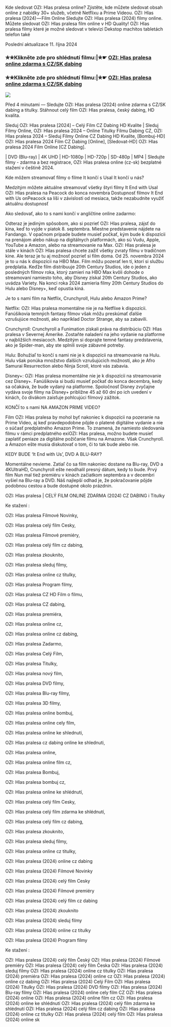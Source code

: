 Kde sledovat OZI: Hlas pralesa online? Zjistěte, kde můžete sledovat obsah online z nabídky 30+ služeb, včetně Netflixu a Prime Videou. OZI: Hlas pralesa (2024) — Film Online Sledujte OZI: Hlas pralesa (2024) filmy online. Můžete sledovat OZI: Hlas pralesa film online v HD Quality! OZI: Hlas pralesa filmy které je možné sledovat v televizi Dekstop machitos tabletách telefon také

Poslední aktualizace 11. října 2024

### ✮✮Klikněte zde pro shlédnutí filmu:|✮☛ [OZI: Hlas pralesa online zdarma s CZ/SK dabing](https://crotx.online/sk/movie/785429/ozi-hlas-pralesa.git)

### ✮✮Klikněte zde pro shlédnutí filmu:|✮☛ [OZI: Hlas pralesa online zdarma s CZ/SK dabing](https://crotx.online/sk/movie/785429/ozi-hlas-pralesa.git)

<p dir="auto"><a href="https://crotx.online/sk/movie/785429/ozi-hlas-pralesa.git" title="720p" rel="nofollow"><img src="https://i.imgur.com/jhNGoEt.gif" style="max-width: 100%;"></a></p>

Před 4 minutami — Sledujte OZI: Hlas pralesa (2024) online zdarma s CZ/SK dabing a titulky. Stáhnout celý film OZI: Hlas pralesa, český dabing, HD kvalita.

Sleduj OZI: Hlas pralesa [2024] – Celý Film CZ Dabing HD Kvalite | Sleduj Filmy Online, OZI: Hlas pralesa 2024 – Online Titulky Filmu Dabing CZ, OZI: Hlas pralesa 2024 – Sleduj Filmy Online CZ Dabing HD Kvalite, [Bombuj-HD] OZI: Hlas pralesa 2024 Film CZ Dabing [Online], [Sledovat-HD] OZI: Hlas pralesa 2024 Film Online [CZ Dabing].

| DVD (Blu-ray) | 4K UHD | HD-1080p | HD-720p | SD-480p | MP4 | Sledujte filmy - zdarma a bez registrace, OZI: Hlas pralesa online (cz-sk) bezplatné stažení v češtině 2024.

Kde môžem streamovať filmy o filme It končí s Usal It končí u nás?

Medzitým môžete aktuálne streamovať všetky štyri filmy It End with Usal OZI: Hlas pralesa na Peacock do konca novembra Dostupnosť filmov It End with Us onPeacock sa líši v závislosti od mesiaca, takže nezabudnite využiť aktuálnu dostupnosť

Ako sledovať, ako to s nami končí v angličtine online zadarmo:

Odteraz je jediným spôsobom, ako si pozrieť OZI: Hlas pralesa, zájsť do kina, keď to vyjde v piatok 8. septembra. Miestne predstavenie nájdete na Fandango. V opačnom prípade budete musieť počkať, kým bude k dispozícii na prenájom alebo nákup na digitálnych platformách, ako sú Vudu, Apple, YouTube a Amazon, alebo na streamovanie na Max. OZI: Hlas pralesa je stále v kinách OZI: Hlas pralesa chcete zažiť všetky zvraty filmu v tradičnom kine. Ale teraz je tu aj možnosť pozrieť si film doma. Od 25. novembra 2024 je to u nás k dispozícii na HBO Max. Film môžu pozerať len tí, ktorí si službu predplatia. Keďže film distribuuje 20th Century Studios, ide o jeden z posledných filmov roka, ktorý zamieri na HBO Max kvôli dohode o streamovaní namiesto toho, aby Disney získal 20th Century Studios, ako uvádza Variety. Na konci roka 2024 zamieria filmy 20th Century Studios do Hulu alebo Disney+, keď opustia kiná.

Je to s nami film na Netflix, Crunchyroll, Hulu alebo Amazon Prime?

Netflix: OZI: Hlas pralesa momentálne nie je na Netflixe k dispozícii. Fanúšikovia temných fantasy filmov však môžu preskúmať ďalšie vzrušujúce možnosti, ako napríklad Doctor Strange, aby sa zabavili.

Crunchyroll: Crunchyroll a Funimation získali práva na distribúciu OZI: Hlas pralesa v Severnej Amerike. Zostaňte naladení na jeho vydanie na platforme v najbližších mesiacoch. Medzitým si doprajte temné fantasy predstavenia, ako je Spider-man, aby ste splnili svoje zábavné potreby.

Hulu: Bohužiaľ to končí s nami nie je k dispozícii na streamovanie na Hulu. Hulu však ponúka množstvo ďalších vzrušujúcich možností, ako je Afro Samurai Resurrection alebo Ninja Scroll, ktoré vás zabavia.

Disney+: OZI: Hlas pralesa momentálne nie je k dispozícii na streamovanie cez Disney+. Fanúšikovia si budú musieť počkať do konca decembra, kedy sa očakáva, že bude vydaný na platforme. Spoločnosť Disney zvyčajne vydáva svoje filmy na Disney+ približne 45 až 60 dní po ich uvedení v kinách, čo divákom zaisťuje pohlcujúci filmový zážitok.

KONČÍ to s nami NA AMAZON PRIME VIDEO?

Film OZI: Hlas pralesa by mohol byť nakoniec k dispozícii na pozeranie na Prime Video, aj keď pravdepodobne pôjde o platené digitálne vydanie a nie o súčasť predplatného Amazon Prime. To znamená, že namiesto sledovania filmu v rámci predplatného exiOZI: Hlas pralesa, možno budete musieť zaplatiť peniaze za digitálne požičanie filmu na Amazone. Však Crunchyroll. a Amazon ešte musia diskutovať o tom, či to tak bude alebo nie.

KEDY BUDE ‘It End with Us’, DVD A BLU-RAY?

Momentálne nevieme. Zatiaľ čo sa film nakoniec dostane na Blu-ray, DVD a 4KUltraHD, Crunchyroll ešte neodhalil presný dátum, kedy to bude. Prvý film Nun mal tiež premiéru v kinách začiatkom septembra a v decembri vyšiel na Blu-ray a DVD. Náš najlepší odhad je, že pokračovanie pôjde podobnou cestou a bude dostupné okolo prázdnin.

OZI: Hlas pralesa | CELÝ FILM ONLINE ZDARMA (2024) CZ DABING i Titulky

Ke stažení :

OZI: Hlas pralesa Filmové Novinky,

OZI: Hlas pralesa celý film Cesky,

OZI: Hlas pralesa Filmové premiéry,

OZI: Hlas pralesa celý film cz dabing,

OZI: Hlas pralesa zkouknito,

OZI: Hlas pralesa sleduj filmy,

OZI: Hlas pralesa online cz titulky,

OZI: Hlas pralesa Program filmy,

OZI: Hlas pralesa CZ HD Film o filmu,

OZI: Hlas pralesa CZ dabing,

OZI: Hlas pralesa premiéra,

OZI: Hlas pralesa online cz,

OZI: Hlas pralesa online cz dabing,

OZI: Hlas pralesa Zadarmo,

OZI: Hlas pralesa Celý Film,

OZI: Hlas pralesa Titulky,

OZI: Hlas pralesa nový film,

OZI: Hlas pralesa DVD filmy,

OZI: Hlas pralesa Blu-ray filmy,

OZI: Hlas pralesa 3D filmy,

OZI: Hlas pralesa online bombuj,

OZI: Hlas pralesa online cely film,

OZI: Hlas pralesa online ke shlednuti,

OZI: Hlas pralesa cz dabing online ke shlednuti,

OZI: Hlas pralesa online,

OZI: Hlas pralesa online film cz,

OZI: Hlas pralesa Bombuj,

OZI: Hlas pralesa bombuj cz,

OZI: Hlas pralesa online ke shlédnutí,

OZI: Hlas pralesa celý film Cesky,

OZI: Hlas pralesa celý film zdarma ke shlédnutí,

OZI: Hlas pralesa celý film cz dabing,

OZI: Hlas pralesa zkouknito,

OZI: Hlas pralesa sleduj filmy,

OZI: Hlas pralesa online cz titulky,

OZI: Hlas pralesa (2024) online cz dabing

OZI: Hlas pralesa (2024) Filmové Novinky

OZI: Hlas pralesa (2024) celý film Cesky

OZI: Hlas pralesa (2024) Filmové premiéry

OZI: Hlas pralesa (2024) celý film cz dabing

OZI: Hlas pralesa (2024) zkouknito

OZI: Hlas pralesa (2024) sleduj filmy

OZI: Hlas pralesa (2024) online cz titulky

OZI: Hlas pralesa (2024) Program filmy

Ke stažení :

OZI: Hlas pralesa (2024) celý film Český OZI: Hlas pralesa (2024) Filmové premiéry OZI: Hlas pralesa (2024) celý film Česka OZI: Hlas pralesa (2024) sleduj filmy OZI: Hlas pralesa (2024) online cz titulky OZI: Hlas pralesa (2024) premiéra OZI: Hlas pralesa (2024) online cz OZI: Hlas pralesa (2024) online cz dabing OZI: Hlas pralesa (2024) Celý Film OZI: Hlas pralesa (2024) Titulky OZI: Hlas pralesa (2024) DVD filmy OZI: Hlas pralesa (2024) Blu-ray filmy OZI: Hlas pralesa (2024) online cely film CZ OZI: Hlas pralesa (2024) online OZI: Hlas pralesa (2024) online film cz OZI: Hlas pralesa (2024) online ke shlédnutí OZI: Hlas pralesa (2024) celý film zdarma ke shlédnutí OZI: Hlas pralesa (2024) celý film cz dabing OZI: Hlas pralesa (2024) online cz titulky OZI: Hlas pralesa (2024) celý film OZI: Hlas pralesa (2024) online sk
